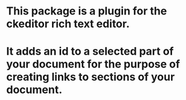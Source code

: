# This package is a plugin for the ckeditor rich text editor.

# It adds an id to a selected part of your document for the purpose of creating links to sections of your document.
